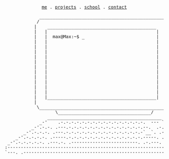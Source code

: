 <p align="center">
  <samp>
    <a href="https://mpcgt.vercel.app" target="_blank">me</a> .
    <a href="https://mpcgt.vercel.app/projets" target="_blank">projects</a> .
    <a href="https://mpcgt.vercel.app/school" target="_blank">school</a> .
    <a href="https://mpcgt.vercel.app/contact" target="_blank">contact</a>
  </samp>
</p>

  <pre>
             ________________________________________________
            /                                                \
           |    _________________________________________     |
           |   |                                         |    |     mpcgt@GitHub
           |   |  max@Max:~$ _                           |    |     ---------------
           |   |                                         |    |     Name: Max
           |   |                                         |    |     Uptime: 19 years
           |   |                                         |    |     Pronouns: he/him
           |   |                                         |    |     Location: France
           |   |                                         |    |     Working: Full-Stack Web Developer
           |   |                                         |    |     Certification: Introduction to cybersecurity (Cisco)
           |   |                                         |    |     My favorite project: Saguenay
           |   |                                         |    |     OS: Windows 11 ~ Ubuntu 
           |   |                                         |    |     Front-end: React ~ TailwindCSS ~ TypeScript
           |   |                                         |    |     Back-end: Symfony ~ PHP ~ MariaDB/MySQL
           |   |                                         |    |     DevOps: Docker ~ GitHub Actions ~ Google Cloud
           |   |_________________________________________|    |     Tools: Git ~ VSCode
           |                                                  |
            \_________________________________________________/
                   \___________________________________/
                ___________________________________________
             _-'    .-.-.-.-.-.-.-.-.-.-.-.-.-.-.-.-.  --- `-_
          _-'.-.-. .---.-.-.-.-.-.-.-.-.-.-.-.-.-.-.--.  .-.-.`-_
       _-'.-.-.-. .---.-.-.-.-.-.-.-.-.-.-.-.-.-.-.-`__`. .-.-.-.`-_
    _-'.-.-.-.-. .-----.-.-.-.-.-.-.-.-.-.-.-.-.-.-.-----. .-.-.-.-.`-_
 _-'.-.-.-.-.-. .---.-. .-------------------------. .-.---. .---.-.-.-.`-_
:-------------------------------------------------------------------------:
`---._.-------------------------------------------------------------._.---'
</pre>
